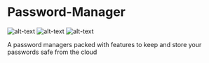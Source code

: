 # Password-Manager 

![alt-text](https://img.shields.io/static/v1?label=Made%20using&message=Python&color=yellow&logo=python&style=for-the-badge) ![alt-text](https://img.shields.io/static/v1?label=And&message=SQlite&color=purple&logo=sqlite&style=for-the-badge) ![alt-text](https://img.shields.io/badge/build-failing-red)

A password managers packed with features to keep and store your passwords safe from the cloud
